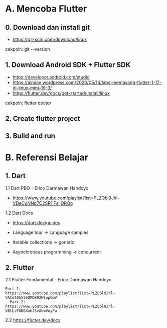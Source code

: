 
# A. Mencoba Flutter

## 0. Download dan install git

- https://git-scm.com/download/linux

cekpoin: git --version

## 1. Download Android SDK + Flutter SDK 

- https://developer.android.com/studio
- https://ainaan.wordpress.com/2020/05/14/labs-memasang-flutter-1-17-di-linux-mint-19-3/
- https://flutter.dev/docs/get-started/install/linux

cekpoin: flutter doctor

## 2. Create flutter project


## 3. Build and run

# B. Referensi Belajar

## 1. Dart

1.1 Dart PBO - Erico Darmawan Handoyo

- https://www.youtube.com/playlist?list=PLZQbl9Jhl-VDeCuNNp7C2SR1lFsIjQRQo

1.2 Dart Docs

- https://dart.dev/guides

- Language tour -> Language samples
- Iterable collections -> generic
- Asynchronous programming -> concurrent

## 2. Flutter

2.1 Flutter Fundamental - Erico Darmawan Handoyo

    Part 1:
    https://www.youtube.com/playlist?list=PLZQbl9Jhl-VACm40h5t6QMDB92WlopQmV
	  Part 2:
    https://www.youtube.com/playlist?list=PLZQbl9Jhl-VBtLsFGDGXuhJSvAbwVuyPu

2.2 https://flutter.dev/docs
